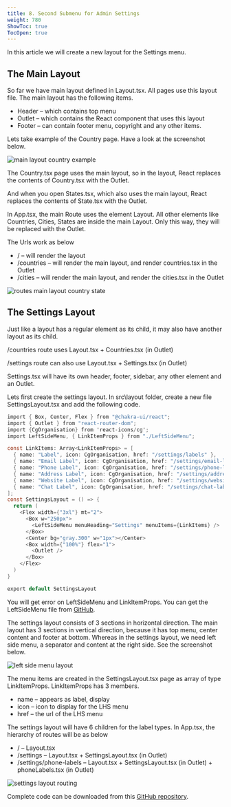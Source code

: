```yaml
---
title: 8. Second Submenu for Admin Settings
weight: 780
ShowToc: true
TocOpen: true
---
```


In this article we will create a new layout for the Settings menu.

## The Main Layout

So far we have main layout defined in Layout.tsx. All pages use this layout file. The main layout has the following items.

- Header – which contains top menu
- Outlet – which contains the React component that uses this layout
- Footer – can contain footer menu, copyright and any other items.

Lets take example of the Country page. Have a look at the screenshot below.

![main layout country example](/images/main-layout-country-example.jpg "main layout country example")


The Country.tsx page uses the main layout, so in the layout, React replaces the contents of Country.tsx with the Outlet.

And when you open States.tsx, which also uses the main layout, React replaces the contents of State.tsx with the Outlet.

In App.tsx, the main Route uses the element Layout. All other elements like Countries, Cities, States are inside the main Layout. Only this way, they will be replaced with the Outlet.

The Urls work as below

- / – will render the layout
- /countries – will render the main layout, and render countries.tsx in the Outlet
- /cities – will render the main layout, and render the cities.tsx in the Outlet

![routes main layout country state](/images/Routes-main-layout-country-state.jpg "routes main layout country state")

## The Settings Layout

Just like a layout has a regular element as its child, it may also have another layout as its child.

/countries route uses Layout.tsx + Countries.tsx (in Outlet)

/settings route can also use Layout.tsx + Settings.tsx (in Outlet)

Settings.tsx will have its own header, footer, sidebar, any other element and an Outlet.

Lets first create the settings layout. In src\layout folder, create a new file SettingsLayout.tsx and add the following code.

```cs
import { Box, Center, Flex } from "@chakra-ui/react";
import { Outlet } from "react-router-dom";
import {CgOrganisation} from 'react-icons/cg';
import LeftSideMenu, { LinkItemProps } from "./LeftSideMenu";

const LinkItems: Array<LinkItemProps> = [
  { name: "Label", icon: CgOrganisation, href: "/settings/labels" },
  { name: "Email Label", icon: CgOrganisation, href: "/settings/email-labels" },
  { name: "Phone Label", icon: CgOrganisation, href: "/settings/phone-labels" },
  { name: "Address Label", icon: CgOrganisation, href: "/settings/address-labels" },
  { name: "Website Label", icon: CgOrganisation, href: "/settings/website-labels" },
  { name: "Chat Label", icon: CgOrganisation, href: "/settings/chat-labels" },
];
const SettingsLayout = () => {
  return (
    <Flex width={"3xl"} mt="2">
      <Box w="250px">
        <LeftSideMenu menuHeading="Settings" menuItems={LinkItems} />
      </Box>
      <Center bg="gray.300" w="1px"></Center>
      <Box width={"100%"} flex="1">
        <Outlet />
      </Box>
    </Flex>
  )
}

export default SettingsLayout
```

You will get error on LeftSideMenu and LinkItemProps. You can get the LeftSideMenu file from [GitHub](https://github.com/saqibrazzaq/efcorebeginner/blob/main/AddressBook/react-client/src/layout/LeftSideMenu.tsx).

The settings layout consists of 3 sections in horizontal direction. The main layout has 3 sections in vertical direction, because it has top menu, center content and footer at bottom. Whereas in the settings layout, we need left side menu, a separator and content at the right side. See the screenshot below.

![left side menu layout](/images/left-side-menu-layout-1024x575.jpg "left side menu layout")

The menu items are created in the SettingsLayout.tsx page as array of type LinkItemProps. LinkItemProps has 3 members.

- name – appears as label, display
- icon – icon to display for the LHS menu
- href – the url of the LHS menu

The settings layout will have 6 children for the label types. In App.tsx, the hierarchy of routes will be as below

- / – Layout.tsx
- /settings – Layout.tsx + SettingsLayout.tsx (in Outlet)
- /settings/phone-labels – Layout.tsx + SettingsLayout.tsx (in Outlet) + phoneLabels.tsx (in Outlet)

![settings layout routing](/images/settings-layout-routing.jpg "settings layout routing")

Complete code can be downloaded from this [GitHub repository](https://github.com/saqibrazzaq/efcorebeginner/tree/main/AddressBook).